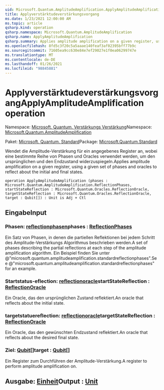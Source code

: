 ```yaml
---
uid: Microsoft.Quantum.AmplitudeAmplification.ApplyAmplitudeAmplification
title: Applyverstärktudeverstärkungsvorgang
ms.date: 1/23/2021 12:00:00 AM
ms.topic: article
qsharp.kind: operation
qsharp.namespace: Microsoft.Quantum.AmplitudeAmplification
qsharp.name: ApplyAmplitudeAmplification
qsharp.summary: Applies amplitude amplification on a given register, using a given set of phases and oracles to reflect about the initial and final states.
ms.openlocfilehash: 8fd5c3f20c5a5aaae140feaf3af02395bff77b9c
ms.sourcegitcommit: 71605ea9cc630e84e7ef29027e1f0ea06299747e
ms.translationtype: MT
ms.contentlocale: de-DE
ms.lasthandoff: 01/26/2021
ms.locfileid: "98845881"
---
```

# <a name="applyamplitudeamplification-operation"></a><span data-ttu-id="408dc-102">Applyverstärktudeverstärkungsvorgang</span><span class="sxs-lookup"><span data-stu-id="408dc-102">ApplyAmplitudeAmplification operation</span></span>

<span data-ttu-id="408dc-103">Namespace: [Microsoft. Quantum. Verstärkungs Verstärkung](xref:Microsoft.Quantum.AmplitudeAmplification)</span><span class="sxs-lookup"><span data-stu-id="408dc-103">Namespace: [Microsoft.Quantum.AmplitudeAmplification](xref:Microsoft.Quantum.AmplitudeAmplification)</span></span>

<span data-ttu-id="408dc-104">Paket: [Microsoft. Quantum. Standard](https://nuget.org/packages/Microsoft.Quantum.Standard)</span><span class="sxs-lookup"><span data-stu-id="408dc-104">Package: [Microsoft.Quantum.Standard](https://nuget.org/packages/Microsoft.Quantum.Standard)</span></span>


<span data-ttu-id="408dc-105">Wendet die Amplitude-Verstärkung für ein angegebenes Register an, wobei eine bestimmte Reihe von Phasen und Oracles verwendet werden, um den ursprünglichen und den Endzustand widerzuspiegeln.</span><span class="sxs-lookup"><span data-stu-id="408dc-105">Applies amplitude amplification on a given register, using a given set of phases and oracles to reflect about the initial and final states.</span></span>

```qsharp
operation ApplyAmplitudeAmplification (phases : Microsoft.Quantum.AmplitudeAmplification.ReflectionPhases, startStateReflection : Microsoft.Quantum.Oracles.ReflectionOracle, targetStateReflection : Microsoft.Quantum.Oracles.ReflectionOracle, target : Qubit[]) : Unit is Adj + Ctl
```


## <a name="input"></a><span data-ttu-id="408dc-106">Eingabe</span><span class="sxs-lookup"><span data-stu-id="408dc-106">Input</span></span>

### <a name="phases--reflectionphases"></a><span data-ttu-id="408dc-107">Phasen: [reflectionphasen](xref:Microsoft.Quantum.AmplitudeAmplification.ReflectionPhases)</span><span class="sxs-lookup"><span data-stu-id="408dc-107">phases : [ReflectionPhases](xref:Microsoft.Quantum.AmplitudeAmplification.ReflectionPhases)</span></span>

<span data-ttu-id="408dc-108">Ein Satz von Phasen, in denen die partiellen Reflektionen bei jedem Schritt des Amplitude-Verstärkungs Algorithmus beschrieben werden.</span><span class="sxs-lookup"><span data-stu-id="408dc-108">A set of phases describing the partial reflections at each step of the amplitude amplification algorithm.</span></span> <span data-ttu-id="408dc-109">Ein Beispiel finden Sie unter @"microsoft.quantum.amplitudeamplification.standardreflectionphases".</span><span class="sxs-lookup"><span data-stu-id="408dc-109">See @"microsoft.quantum.amplitudeamplification.standardreflectionphases" for an example.</span></span>


### <a name="startstatereflection--reflectionoracle"></a><span data-ttu-id="408dc-110">Startstatus-eflection: [reflectionoracle](xref:Microsoft.Quantum.Oracles.ReflectionOracle)</span><span class="sxs-lookup"><span data-stu-id="408dc-110">startStateReflection : [ReflectionOracle](xref:Microsoft.Quantum.Oracles.ReflectionOracle)</span></span>

<span data-ttu-id="408dc-111">Ein Oracle, das den ursprünglichen Zustand reflektiert.</span><span class="sxs-lookup"><span data-stu-id="408dc-111">An oracle that reflects about the initial state.</span></span>


### <a name="targetstatereflection--reflectionoracle"></a><span data-ttu-id="408dc-112">targetstatuereflection: [reflectionoracle](xref:Microsoft.Quantum.Oracles.ReflectionOracle)</span><span class="sxs-lookup"><span data-stu-id="408dc-112">targetStateReflection : [ReflectionOracle](xref:Microsoft.Quantum.Oracles.ReflectionOracle)</span></span>

<span data-ttu-id="408dc-113">Ein Oracle, das den gewünschten Endzustand reflektiert.</span><span class="sxs-lookup"><span data-stu-id="408dc-113">An oracle that reflects about the desired final state.</span></span>


### <a name="target--qubit"></a><span data-ttu-id="408dc-114">Ziel: [Qubit](xref:microsoft.quantum.lang-ref.qubit)[]</span><span class="sxs-lookup"><span data-stu-id="408dc-114">target : [Qubit](xref:microsoft.quantum.lang-ref.qubit)[]</span></span>

<span data-ttu-id="408dc-115">Ein Register zum Durchführen der Amplitude-Verstärkung.</span><span class="sxs-lookup"><span data-stu-id="408dc-115">A register to perform amplitude amplification on.</span></span>



## <a name="output--unit"></a><span data-ttu-id="408dc-116">Ausgabe: [Einheit](xref:microsoft.quantum.lang-ref.unit)</span><span class="sxs-lookup"><span data-stu-id="408dc-116">Output : [Unit](xref:microsoft.quantum.lang-ref.unit)</span></span>

